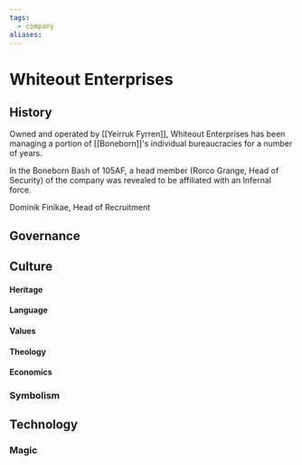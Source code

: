 ```yaml
---
tags:
  - company
aliases:
---
```


# Whiteout Enterprises
## History
Owned and operated by [[Yeirruk Fyrren]], Whiteout Enterprises has been managing a portion of [[Boneborn]]'s individual bureaucracies for a number of years.

In the Boneborn Bash of 105AF, a head member (Rorco Grange, Head of Security) of the company was revealed to be affiliated with an Infernal force.

Dominik Finikae, Head of Recruitment
## Governance
## Culture
#### Heritage
#### Language
#### Values
#### Theology
#### Economics
### Symbolism
## Technology
### Magic